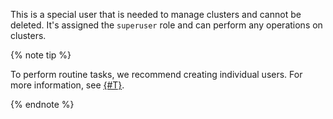 This is a special user that is needed to manage clusters and cannot be deleted. It's assigned the `superuser` role and can perform any operations on clusters.

{% note tip %}

To perform routine tasks, we recommend creating individual users. For more information, see [{#T}](../../managed-elasticsearch/operations/cluster-users.md).

{% endnote %}

